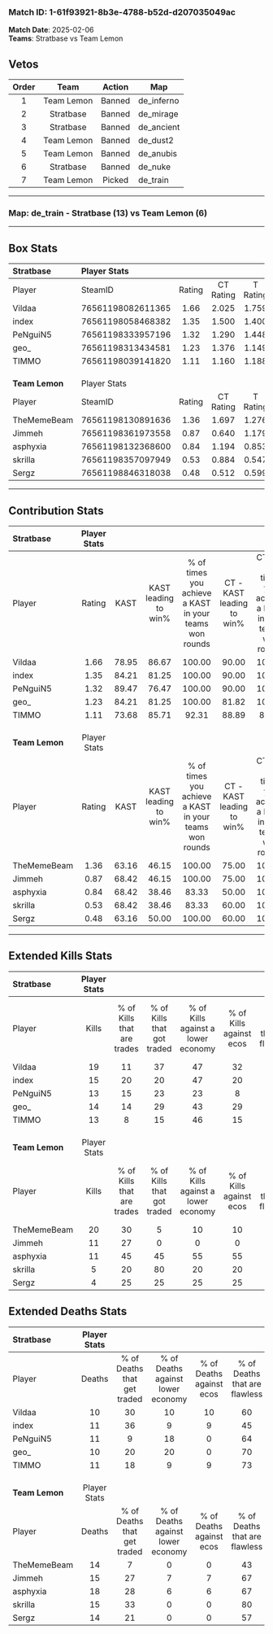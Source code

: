 ### Match ID: 1-61f93921-8b3e-4788-b52d-d207035049ac  
**Match Date**: 2025-02-06  
**Teams**: Stratbase vs Team Lemon  

## Vetos  

| Order | Team | Action | Map |
| :---: | :--: | :----: | --- |
| 1 | Team Lemon | Banned | de_inferno |
| 2 | Stratbase | Banned | de_mirage |
| 3 | Stratbase | Banned | de_ancient |
| 4 | Team Lemon | Banned | de_dust2 |
| 5 | Team Lemon | Banned | de_anubis |
| 6 | Stratbase | Banned | de_nuke |
| 7 | Team Lemon | Picked | de_train |

---  

### **Map**: de_train - Stratbase (13) vs Team Lemon (6)  
---  

## Box Stats  

| **Stratbase**  | Player Stats      |        |           |          |       |       |       |         |        |      |     |
| :- | :- | :-: | :-: | :-: | :-: | :-: | :-: | :-: | :-: | :-: | :-: |
| Player         | SteamID           | Rating | CT Rating | T Rating | KAST  |  ADR  | Kills | Assists | Deaths | K/D  | HS% |
| Vildaa         | 76561198082611365 |  1.66  |   2.025   |  1.759   | 78.95 | 124.2 |  19   |    7    |   10   | 1.90 | 68  |
| index          | 76561198058468382 |  1.35  |   1.500   |  1.400   | 84.21 | 82.2  |  15   |    7    |   11   | 1.36 | 40  |
| PeNguiN5       | 76561198333957196 |  1.32  |   1.290   |  1.448   | 89.47 | 87.7  |  13   |    8    |   11   | 1.18 | 46  |
| geo_           | 76561198313434581 |  1.23  |   1.376   |  1.149   | 84.21 | 58.4  |  14   |    2    |   10   | 1.40 | 71  |
| TIMMO          | 76561198039141820 |  1.11  |   1.160   |  1.188   | 73.68 | 62.5  |  13   |    6    |   11   | 1.18 | 46  |
|                |                   |        |           |          |       |       |       |         |        |      |     |
|                |                   |        |           |          |       |       |       |         |        |      |     |
|                |                   |        |           |          |       |       |       |         |        |      |     |
| **Team Lemon** | Player Stats      |        |           |          |       |       |       |         |        |      |     |
| Player         | SteamID           | Rating | CT Rating | T Rating | KAST  |  ADR  | Kills | Assists | Deaths | K/D  | HS% |
| TheMemeBeam    | 76561198130891636 |  1.36  |   1.697   |  1.276   | 63.16 | 94.9  |  20   |    4    |   14   | 1.43 | 65  |
| Jimmeh         | 76561198361973558 |  0.87  |   0.640   |  1.179   | 68.42 | 66.1  |  11   |    3    |   15   | 0.73 | 72  |
| asphyxia       | 76561198132368600 |  0.84  |   1.194   |  0.853   | 68.42 | 79.8  |  11   |    5    |   18   | 0.61 | 36  |
| skrilla        | 76561198357097949 |  0.53  |   0.884   |  0.547   | 68.42 | 42.6  |   5   |    5    |   15   | 0.33 | 60  |
| Sergz          | 76561198846318038 |  0.48  |   0.512   |  0.599   | 63.16 | 43.7  |   4   |    6    |   14   | 0.29 | 25  |
---  

## Contribution Stats  

| **Stratbase**  | Player Stats |       |                      |                                                        |                           |                                                             |                          |                                                            |
| :- | :-: | :-: | :-: | :-: | :-: | :-: | :-: | :-: |
| Player         |    Rating    | KAST  | KAST leading to win% | % of times you achieve a KAST in your teams won rounds | CT - KAST leading to win% | CT - % of times you achieve a KAST in your teams won rounds | T - KAST leading to win% | T - % of times you achieve a KAST in your teams won rounds |
| Vildaa         |     1.66     | 78.95 |        86.67         |                         100.00                         |           90.00           |                           100.00                            |          80.00           |                           100.00                           |
| index          |     1.35     | 84.21 |        81.25         |                         100.00                         |           90.00           |                           100.00                            |          66.67           |                           100.00                           |
| PeNguiN5       |     1.32     | 89.47 |        76.47         |                         100.00                         |           90.00           |                           100.00                            |          57.14           |                           100.00                           |
| geo_           |     1.23     | 84.21 |        81.25         |                         100.00                         |           81.82           |                           100.00                            |          80.00           |                           100.00                           |
| TIMMO          |     1.11     | 73.68 |        85.71         |                         92.31                          |           88.89           |                            88.89                            |          80.00           |                           100.00                           |
|                |              |       |                      |                                                        |                           |                                                             |                          |                                                            |
|                |              |       |                      |                                                        |                           |                                                             |                          |                                                            |
|                |              |       |                      |                                                        |                           |                                                             |                          |                                                            |
| **Team Lemon** | Player Stats |       |                      |                                                        |                           |                                                             |                          |                                                            |
| Player         |    Rating    | KAST  | KAST leading to win% | % of times you achieve a KAST in your teams won rounds | CT - KAST leading to win% | CT - % of times you achieve a KAST in your teams won rounds | T - KAST leading to win% | T - % of times you achieve a KAST in your teams won rounds |
| TheMemeBeam    |     1.36     | 63.16 |        46.15         |                         100.00                         |           75.00           |                           100.00                            |          33.33           |                           100.00                           |
| Jimmeh         |     0.87     | 68.42 |        46.15         |                         100.00                         |           75.00           |                           100.00                            |          33.33           |                           100.00                           |
| asphyxia       |     0.84     | 68.42 |        38.46         |                         83.33                          |           50.00           |                           100.00                            |          28.57           |                           66.67                            |
| skrilla        |     0.53     | 68.42 |        38.46         |                         83.33                          |           60.00           |                           100.00                            |          25.00           |                           66.67                            |
| Sergz          |     0.48     | 63.16 |        50.00         |                         100.00                         |           60.00           |                           100.00                            |          42.86           |                           100.00                           |
---  

## Extended Kills Stats  

| **Stratbase**  | Player Stats |                            |                            |                                    |                         |                              |                                 |                                       |                    |           |
| :- | :-: | :-: | :-: | :-: | :-: | :-: | :-: | :-: | :-: | :-: |
| Player         |    Kills     | % of Kills that are trades | % of Kills that got traded | % of Kills against a lower economy | % of Kills against ecos | % of Kills that are flawless | % of Kills that are close duels | % of Kills that are assisted by flash | Pistol Round Kills | AWP Kills |
| Vildaa         |      19      |             11             |             37             |                 47                 |           32            |              79              |                5                |                  16                   |         2          |     0     |
| index          |      15      |             20             |             20             |                 47                 |           20            |              80              |                0                |                   0                   |         1          |     0     |
| PeNguiN5       |      13      |             15             |             23             |                 23                 |            8            |              69              |                0                |                   0                   |         3          |     5     |
| geo_           |      14      |             14             |             29             |                 43                 |           29            |              50              |               14                |                   0                   |         1          |     0     |
| TIMMO          |      13      |             8              |             15             |                 46                 |           15            |              54              |                8                |                   0                   |         0          |     0     |
|                |              |                            |                            |                                    |                         |                              |                                 |                                       |                    |           |
|                |              |                            |                            |                                    |                         |                              |                                 |                                       |                    |           |
|                |              |                            |                            |                                    |                         |                              |                                 |                                       |                    |           |
| **Team Lemon** | Player Stats |                            |                            |                                    |                         |                              |                                 |                                       |                    |           |
| Player         |    Kills     | % of Kills that are trades | % of Kills that got traded | % of Kills against a lower economy | % of Kills against ecos | % of Kills that are flawless | % of Kills that are close duels | % of Kills that are assisted by flash | Pistol Round Kills | AWP Kills |
| TheMemeBeam    |      20      |             30             |             5              |                 10                 |           10            |              85              |                5                |                   0                   |         6          |     0     |
| Jimmeh         |      11      |             27             |             0              |                 0                  |            0            |              73              |                0                |                   9                   |         0          |     1     |
| asphyxia       |      11      |             45             |             45             |                 55                 |           55            |              45              |                9                |                   9                   |         0          |     0     |
| skrilla        |      5       |             20             |             80             |                 20                 |           20            |              0               |                0                |                   0                   |         0          |     0     |
| Sergz          |      4       |             25             |             25             |                 25                 |           25            |              25              |                0                |                   0                   |         0          |     0     |
## Extended Deaths Stats  

| **Stratbase**  | Player Stats |                             |                                   |                          |                               |                            |                           |               |
| :- | :-: | :-: | :-: | :-: | :-: | :-: | :-: | :-: |
| Player         |    Deaths    | % of Deaths that get traded | % of Deaths against lower economy | % of Deaths against ecos | % of Deaths that are flawless | % of Deaths that are close | % of Deaths while blinded | Deaths to AWP |
| Vildaa         |      10      |             30              |                10                 |            10            |              60               |             0              |            10             |       0       |
| index          |      11      |             36              |                 9                 |            9             |              45               |             0              |             0             |       0       |
| PeNguiN5       |      11      |              9              |                18                 |            0             |              64               |             18             |             0             |       1       |
| geo_           |      10      |             20              |                20                 |            0             |              70               |             0              |             0             |       0       |
| TIMMO          |      11      |             18              |                 9                 |            9             |              73               |             0              |             9             |       0       |
|                |              |                             |                                   |                          |                               |                            |                           |               |
|                |              |                             |                                   |                          |                               |                            |                           |               |
|                |              |                             |                                   |                          |                               |                            |                           |               |
| **Team Lemon** | Player Stats |                             |                                   |                          |                               |                            |                           |               |
| Player         |    Deaths    | % of Deaths that get traded | % of Deaths against lower economy | % of Deaths against ecos | % of Deaths that are flawless | % of Deaths that are close | % of Deaths while blinded | Deaths to AWP |
| TheMemeBeam    |      14      |              7              |                 0                 |            0             |              43               |             0              |             7             |       0       |
| Jimmeh         |      15      |             27              |                 7                 |            7             |              67               |             7              |             0             |       1       |
| asphyxia       |      18      |             28              |                 6                 |            6             |              67               |             6              |             6             |       3       |
| skrilla        |      15      |             33              |                 0                 |            0             |              80               |             0              |             0             |       0       |
| Sergz          |      14      |             21              |                 0                 |            0             |              57               |             14             |             7             |       1       |
